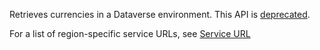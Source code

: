 
Retrieves currencies in a Dataverse environment. This API is [deprecated](/power-platform/important-changes-coming#online-management-api-powershell-module-and-rest-api-are-deprecated).

For a list of region-specific service URLs, see [Service URL](/powerapps/developer/data-platform/online-management-api/get-started-online-management-api#service-url)
